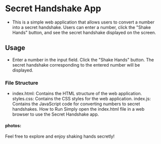 # Secret Handshake App
- This is a simple web application that allows users to convert a number into a secret handshake. Users can enter a number, click the "Shake Hands" button, and see the secret handshake displayed on the screen.

## Usage
- Enter a number in the input field.
Click the "Shake Hands" button.
The secret handshake corresponding to the entered number will be displayed.

### File Structure
- index.html: Contains the HTML structure of the web application.
styles.css: Contains the CSS styles for the web application.
index.js: Contains the JavaScript code for converting numbers to secret handshakes.
How to Run
Simply open the index.html file in a web browser to use the Secret Handshake app.

#### photos:


Feel free to explore and enjoy shaking hands secretly!